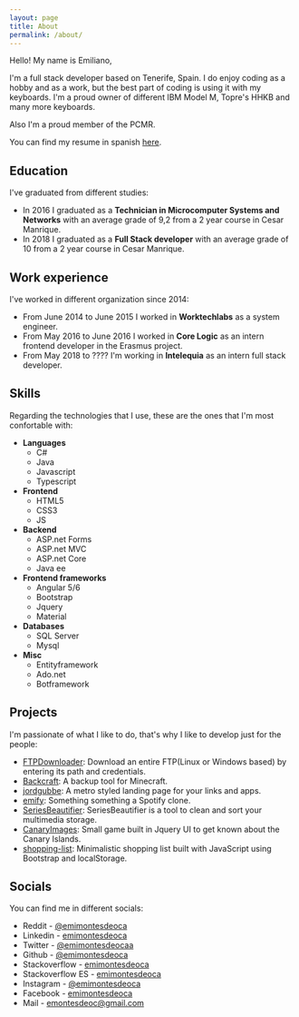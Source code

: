 ```yaml
---
layout: page
title: About
permalink: /about/
---
```


Hello! My name is Emiliano, 

I'm a full stack developer based on Tenerife, Spain. I do enjoy coding as a hobby and as a work, but the best part of coding is using it with my keyboards. I'm a proud owner of different IBM Model M, Topre's HHKB and many more keyboards.

Also I'm a proud member of the PCMR.

You can find my resume in spanish [here](https://drive.google.com/open?id=1idOWXUlALiJ6VXLn-pBlxboxDwjZFGv-).

## Education

I've graduated from different studies:

- In 2016 I graduated as a **Technician in Microcomputer Systems and Networks** with an average grade of 9,2 from a 2 year course in Cesar Manrique.
- In 2018 I graduated as a **Full Stack developer** with an average grade of 10 from a 2 year course in Cesar Manrique.

## Work experience

I've worked in different organization since 2014:

- From June 2014 to June 2015 I worked in **Worktechlabs** as a system engineer.
- From May 2016 to June 2016 I worked in **Core Logic** as an intern frontend developer in the Erasmus project.
- From May 2018 to ???? I'm working in **Intelequia** as an intern full stack developer.

## Skills

Regarding the technologies that I use, these are the ones that I'm most confortable with:

- **Languages**
  - C#
  - Java
  - Javascript
  - Typescript
- **Frontend**
  - HTML5
  - CSS3
  - JS
- **Backend**
  - ASP.net Forms
  - ASP.net MVC
  - ASP.net Core
  - Java ee
- **Frontend frameworks**
  - Angular 5/6
  - Bootstrap
  - Jquery
  - Material
- **Databases**
  - SQL Server
  - Mysql
- **Misc**
  - Entityframework
  - Ado.net
  - Botframework

## Projects

I'm passionate of what I like to do, that's why I like to develop just for the people:

- [FTPDownloader](https://github.com/emimontesdeoca/FTPDownloader): Download an entire FTP(Linux or Windows based) by entering its path and credentials.
- [Backcraft](https://github.com/emimontesdeoca/Backcraft): A backup tool for Minecraft.
- [jordgubbe](https://github.com/emimontesdeoca/jordgubbe): A metro styled landing page for your links and apps.
- [emify](https://github.com/emimontesdeoca/emify): Something something a Spotify clone.
- [SeriesBeautifier](https://github.com/emimontesdeoca/SeriesBeautifier): SeriesBeautifier is a tool to clean and sort your multimedia storage.
- [CanaryImages](https://github.com/emimontesdeoca/CanaryImages):  Small game built in Jquery UI to get known about the Canary Islands.
- [shopping-list](https://github.com/emimontesdeoca/shopping-list): Minimalistic shopping list built with JavaScript using Bootstrap and localStorage. 


## Socials

You can find me in different socials:

- Reddit - [@emimontesdeoca](https://www.reddit.com/user/emontesdeoca/)
- Linkedin - [emimontesdeoca](https://www.linkedin.com/in/emimontesdeoca/)
- Twitter - [@emimontesdeocaa](https://twitter.com/emimontesdeocaa)
- Github - [@emimontesdeoca](https://github.com/emimontesdeoca)
- Stackoverflow - [emimontesdeoca](https://stackoverflow.com/users/7823470/emiliano-montesdeoca)
- Stackoverflow ES - [emimontesdeoca](https://es.stackoverflow.com/users/82094/emiliano-montesdeoca)
- Instagram - [@emimontesdeoca](https://www.instagram.com/emimontesdeoca/)
- Facebook - [emimontesdeoca](https://www.facebook.com/emimontesdeocadelpuerto)
- Mail - [emontesdeoc@gmail.com](mailto:emontesdeoc@gmail.com)




